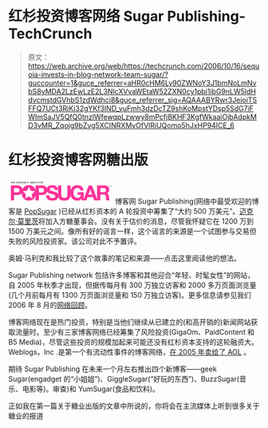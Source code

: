 # 红杉投资博客网络 Sugar Publishing-TechCrunch

> 原文：<https://web.archive.org/web/https://techcrunch.com/2006/10/16/sequoia-invests-in-blog-network-team-sugar/?guccounter=1&guce_referrer=aHR0cHM6Ly90ZWNoY3J1bmNoLmNvbS8yMDA2LzEwLzE2L3NlcXVvaWEtaW52ZXN0cy1pbi1ibG9nLW5ldHdvcmstdGVhbS1zdWdhci8&guce_referrer_sig=AQAAABYRwr3JeioiTSFFQ7UCt3RiKi32gYKf3lND_vuFmh3dzDcTZ9shKoMpstYDsp5SdG7iFWImSaJV5QfQ0tnzlWfewqpLzwwy8mPcfjBKHF3KgfWkaaiOjbAdpkMD3vMR_Zqojg9bZvg5XCINRXMyOfVlRiUQomo5hJxHP94ICE_6>

# 红杉投资博客网糖出版

[![](img/b008dd9b76e2eadfff31f57905c04acd.png)](https://web.archive.org/web/20200708055425/http://www.popsugar.com/) 博客网 Sugar Publishing(网络中最受欢迎的博客是 [PopSugar](https://web.archive.org/web/20200708055425/http://www.popsugar.com/) )已经从红杉资本的 A 轮投资中筹集了“大约 500 万美元”。[迈克尔·莫里茨](https://web.archive.org/web/20200708055425/http://www.sequoiacap.com/people/michael-moritz/)将加入方糖董事会。没有关于估价的消息，尽管我怀疑它在 1200 万到 1500 万美元之间。像所有好的谣言一样，这个谣言的来源是一个试图参与交易但失败的风险投资家。该公司对此不予置评。

奥姆·马利克和我比较了这个故事的笔记和来源——点击这里阅读他的想法。

Sugar Publishing network 包括许多博客和其他迎合“年轻、时髦女性”的网站，自 2005 年秋季才出现，但据传每月有 300 万独立访客和 2000 多万页面浏览量(几个月前每月有 1300 万页面浏览量和 150 万独立访客)。更多信息请参见我们 2006 年 8 月的[网络回顾](https://web.archive.org/web/20200708055425/http://www.beta.techcrunch.com/2006/08/17/hear-about-popsugar-yet/)。

博客网络现在是热门投资，特别是当他们继续从已建立的(和高开销的)新闻网站获取流量时。至少有三家博客网络已经筹集了风险投资(GigaOm、PaidContent 和 B5 Media)，尽管这些投资的规模加起来可能还没有红杉资本支持的这轮融资大。Weblogs，Inc .是第一个有流动性事件的博客网络，[在 2005 年卖给了 AOL](https://web.archive.org/web/20200708055425/http://www.beta.techcrunch.com/2005/10/05/aol-acquires-weblog-inc/) 。

期待 Sugar Publishing 在未来一个月左右推出四个新博客——geek Sugar(engadget 的“小姐姐”)、GiggleSugar(“好玩的东西”)、BuzzSugar(音乐、电影等)。审查)和 YumSugar(食品和饮料)。

正如我在第一篇关于糖业出版的文章中所说的，你将会在主流媒体上听到很多关于糖业的报道